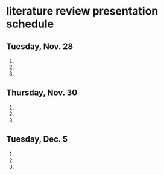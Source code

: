 # literature review presentation schedule

## Tuesday, Nov. 28
1.
2.
3.

## Thursday, Nov. 30
1.
2.
3.

## Tuesday, Dec. 5
1.
2.
3.